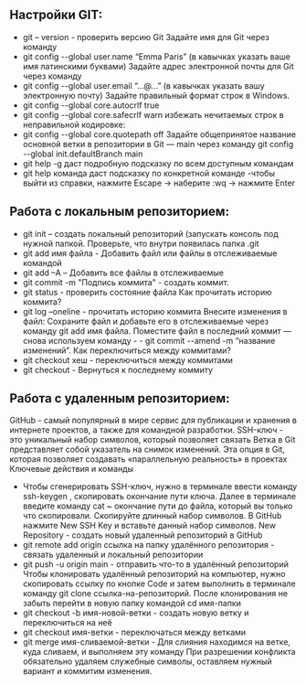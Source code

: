 ## Настройки GIT:

- git – version - проверить версию Git
Задайте имя для Git через команду
- git config --global user.name “Emma Paris” (в кавычках указать ваше имя латинскими буквами) 
Задайте адрес электронной почты для Git через команду
- git config --global user.email “…@...” (в кавычках указать вашу электронную почту)
Задайте правильный формат строк в Windows.
- git config --global core.autocrlf true
- git config --global core.safecrlf warn
избежать нечитаемых строк в неправильной кодировке:
- git config --global core.quotepath off
Задайте общепринятое название основной ветки в репозитории в Git — main через команду git config --global init.defaultBranch main
- git help -g даст подробную подсказку по всем доступным командам
- git help команда даст подсказку по конкретной команде
-чтобы выйти из справки, нажмите Escape → наберите :wq → нажмите Enter

## Работа с локальным репозиторием:

- git init – создать локальный репозиторий (запускать консоль под нужной папкой. Проверьте, что внутри появилась папка .git
- git add имя файла - Добавить файл или файлы в отслеживаемые командой 
- git add –A – Добавить все файлы в отслеживаемые 
- git commit -m "Подпись коммита" - создать коммит.
- git status - проверить состояние файла
Как прочитать историю коммита?
- git log –oneline - прочитать историю коммита
Внесите изменения в файл: Сохраните файл и добавьте его в отслеживаемые через команду git add имя файла. Поместите файл в последний коммит — снова используем команду - - git commit --amend -m “название изменений”.
Как переключиться между коммитами?
- git checkout хеш - переключиться между коммитами
- git checkout -  Вернуться к последнему коммиту

## Работа с удаленным репозиторием:

GitHub - самый популярный в мире сервис для публикации и хранения в интернете проектов, а также для командной разработки.
SSH-ключ - это уникальный набор символов, который позволяет связать
Ветка в Git представляет собой указатель на снимок изменений. Эта опция в Git, которая позволяет создавать «параллельную реальность» в проектах
Ключевые действия и команды

- Чтобы сгенерировать SSH-ключ, нужно в терминале ввести команду ssh-keygen , скопировать окончание пути ключа. Далее в терминале введите команду cat ~ окончание пути до файла, который вы только что скопировали. Скопируйте длинный набор символов. 
В GitHub нажмите New SSH Key и вставьте данный набор символов.
New Repository - создать новый удаленный репозиторий в GitHub
- git remote add origin ссылка на папку удалённого репозитория - связать удаленный и локальный репозитории
- git push -u origin main - отправить что-то в удалённый репозиторий
Чтобы клонировать удалённый репозиторий на компьютер, нужно скопировать ссылку по кнопке Code и затем выполнить в терминале команду git clone ссылка-на-репозиторий. После клонирования не забыть перейти в новую папку командой cd имя-папки
- git checkout -b имя-новой-ветки - создать новую ветку и переключиться на неё
- git checkout имя-ветки - переключаться между ветками
- git merge имя-сливаемой-ветки - Для слияния находимся на ветке, куда сливаем, и выполняем эту команду
При разрешении конфликта обязательно удаляем служебные символы, оставляем нужный вариант и коммитим изменения.
